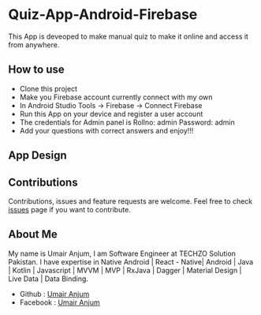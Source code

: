 # Quiz-App-Android-Firebase
This App is deveoped to make manual quiz to make it online and access it from anywhere.

## How to use
- Clone this project
- Make you Firebase account currently connect with my own
- In Android Studio Tools -> Firebase -> Connect Firebase
- Run this App on your device and register a user account
- The credentials for Admin panel is  Rollno: admin Password: admin
- Add your questions with correct answers and enjoy!!!

## App Design


## Contributions 
Contributions, issues and feature requests are welcome.
Feel free to check [issues]({Link} "issues") page if you want to contribute.

## About Me
My name is Umair Anjum, I am Software Engineer at TECHZO Solution Pakistan. I have expertise in Native Android | React - Native| Android | Java | Kotlin | Javascript | MVVM | MVP | RxJava | Dagger | Material Design | Live Data | Data Binding.

- Github : [Umair Anjum ](https://github.com/UmairAnjum86 "Umair Anjum")
- Facebook : [Umair Anjum](facebook.com/umair.anjum.357/ "Umair Anjum")
